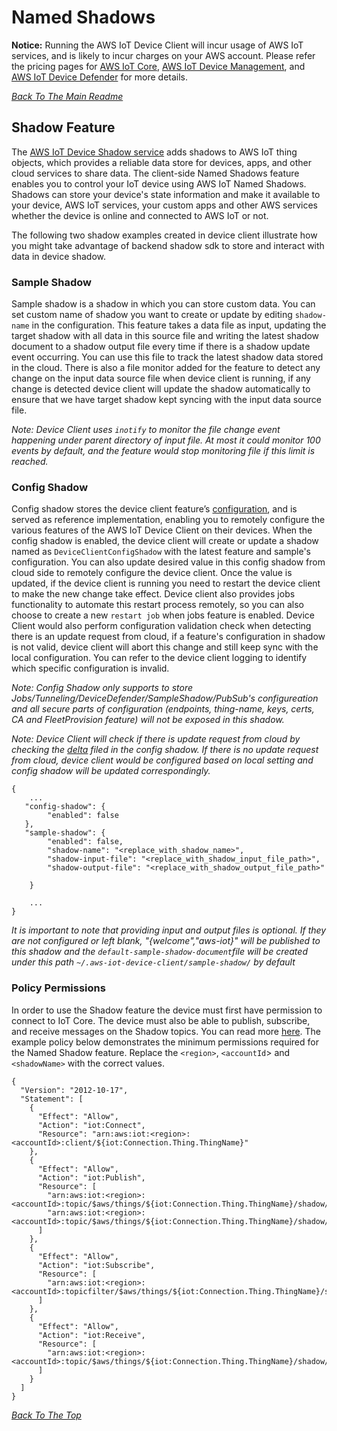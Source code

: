 # Named Shadows
 **Notice:** Running the AWS IoT Device Client will incur usage of AWS IoT services, and is likely to incur charges on your AWS account. Please refer the pricing pages for [AWS IoT Core](https://aws.amazon.com/iot-core/pricing/), [AWS IoT Device Management](https://aws.amazon.com/iot-device-management/pricing/), and [AWS IoT Device Defender](https://aws.amazon.com/iot-device-defender/pricing/) for more details.

[*Back To The Main Readme*](../../../README.md)


## Shadow Feature
The [AWS IoT Device Shadow service](https://docs.aws.amazon.com/iot/latest/developerguide/iot-device-shadows.html) adds shadows to AWS IoT thing objects, which provides a reliable data store for devices, apps, and other cloud services to share data. The client-side Named Shadows feature enables you to control your IoT device using AWS IoT Named Shadows. Shadows can store your device's state information and make it available to your device, AWS IoT services, your custom  apps and other AWS services whether the device is online and connected to AWS IoT or not.

The following two shadow examples created in device client illustrate how you might take advantage of backend shadow sdk to store and interact with data in device shadow.

### Sample Shadow
Sample shadow is a shadow in which you can store custom data. You can set custom name of shadow you want to create or update by editing `shadow-name` in the configuration. This feature takes a data file as input, updating the target shadow with all data in this source file and writing the latest shadow document to a shadow output file every time if there is a shadow update event occurring. You can use this file to track the latest shadow data stored in the cloud.
There is also a file monitor added for the feature to detect any change on the input data source file when device client is running, if any change is detected device client will update the shadow automatically to ensure that we have target shadow kept syncing with the input data source file.

*Note: Device Client uses `inotify` to monitor the file change event happening under parent directory of input file. At most it could monitor 100 events by default, and the feature would stop monitoring file if this limit is reached.*

### Config Shadow
Config shadow stores the device client feature’s [configuration](https://github.com/awslabs/aws-iot-device-client/blob/main/config-template.json), and is served as reference implementation, enabling you to remotely configure the various features of the AWS IoT Device Client on their devices.
When the config shadow is enabled, the device client will create or update a shadow named as `DeviceClientConfigShadow` with the latest feature and sample's configuration.
You can also update desired value in this config shadow from cloud side to remotely configure the device client. Once the value is updated, if the device client is running you need to restart the device client to make the new change take effect. Device client also provides jobs functionality to automate this restart process remotely, so you can also choose to create a new `restart job` when jobs feature is enabled.
Device Client would also perform configuration validation check when detecting there is an update request from cloud, if a feature's configuration in shadow is not valid, device client will abort this change and still keep sync with the local configuration. You can refer to the device client logging to identify which specific configuration is invalid. 

*Note: Config Shadow only supports to store Jobs/Tunneling/DeviceDefender/SampleShadow/PubSub's configureation and all secure parts of configuration (endpoints, thing-name, keys, certs, CA and FleetProvision feature) will not be exposed in this shadow.*

*Note: Device Client will check if there is update request from cloud by checking the [delta](https://docs.aws.amazon.com/iot/latest/developerguide/device-shadow-mqtt.html#update-delta-pub-sub-topic) filed in the config shadow. If there is no update request from cloud, device client would be configured based on local setting and config shadow will be updated correspondingly.*


```
{
    ...
   "config-shadow": {
        "enabled": false
   },
   "sample-shadow": {
        "enabled": false,
        "shadow-name": "<replace_with_shadow_name>",
        "shadow-input-file": "<replace_with_shadow_input_file_path>",
        "shadow-output-file": "<replace_with_shadow_output_file_path>"
	
    }
	
    ...
}
```
*It is important to note that providing input and output files is optional.  If they are not configured or left blank, "{welcome","aws-iot}" will be published to this shadow and the `default-sample-shadow-document`file will be created under this path `~/.aws-iot-device-client/sample-shadow/` by default*

### Policy Permissions
In order to use the Shadow feature the device must first have permission to connect to IoT Core.
The device must also be able to publish, subscribe, and receive messages on the Shadow topics. You can read more [here](https://docs.aws.amazon.com/iot/latest/developerguide/device-shadow-mqtt.html).
The example policy below demonstrates the minimum permissions required for the Named Shadow feature. 
Replace the `<region>`, `<accountId`> and `<shadowName>` with the correct values.
```
{
  "Version": "2012-10-17",
  "Statement": [
    {
      "Effect": "Allow",
      "Action": "iot:Connect",
      "Resource": "arn:aws:iot:<region>:<accountId>:client/${iot:Connection.Thing.ThingName}"
    },
    {
      "Effect": "Allow",
      "Action": "iot:Publish",
      "Resource": [
        "arn:aws:iot:<region>:<accountId>:topic/$aws/things/${iot:Connection.Thing.ThingName}/shadow/name/<shadowName>/get",
        "arn:aws:iot:<region>:<accountId>:topic/$aws/things/${iot:Connection.Thing.ThingName}/shadow/name/<shadowName>/update"
      ]
    },
    {
      "Effect": "Allow",
      "Action": "iot:Subscribe",
      "Resource": [
        "arn:aws:iot:<region>:<accountId>:topicfilter/$aws/things/${iot:Connection.Thing.ThingName}/shadow/name/<shadowName>*"
      ]
    },
    {
      "Effect": "Allow",
      "Action": "iot:Receive",
      "Resource": [
        "arn:aws:iot:<region>:<accountId>:topic/$aws/things/${iot:Connection.Thing.ThingName}/shadow/name/<shadowName>/*"
      ]
    }
  ]
}
```
[*Back To The Top*](#Shadow_Feature)